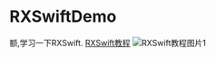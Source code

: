 # RXSwiftDemo
额,学习一下RXSwift.
[RXSwift教程](http://blog.csdn.net/wo190096/article/details/54708283)
![RXSwift教程图片1](./imgs/1469692080253466.png)
